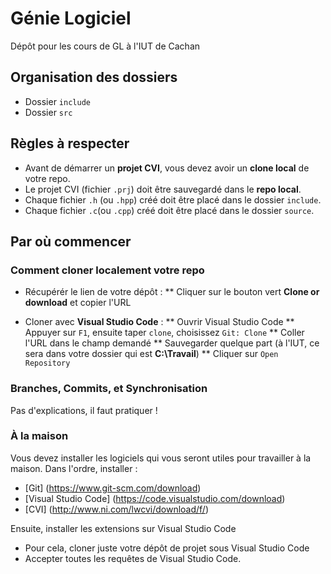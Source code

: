 # Génie Logiciel

Dépôt pour les cours de GL à l'IUT de Cachan

## Organisation des dossiers

* Dossier `include`
* Dossier `src`

## Règles à respecter

* Avant de démarrer un __projet CVI__, vous devez avoir un __clone local__ de votre 
repo.
* Le projet CVI (fichier `.prj`) doit être sauvegardé dans le __repo local__.
* Chaque fichier `.h` (ou `.hpp`) créé doit être placé dans le dossier `include`.
* Chaque fichier `.c`(ou `.cpp`) créé doit être placé dans le dossier `source`.

## Par où commencer

### Comment cloner localement votre repo

* Récupérér le lien de votre dépôt :
** Cliquer sur le bouton vert __Clone or download__ et copier l'URL

* Cloner avec __Visual Studio Code__ :
** Ouvrir Visual Studio Code
** Appuyer sur `F1`, ensuite taper `clone`, choisissez `Git: Clone`
** Coller l'URL dans le champ demandé
** Sauvegarder quelque part (à l'IUT, ce sera dans votre dossier qui est
__C:\Travail__)
** Cliquer sur `Open Repository`
 

### Branches, Commits, et Synchronisation
Pas d'explications, il faut pratiquer !

### À la maison

Vous devez installer les logiciels qui vous seront utiles pour travailler à
la maison. Dans l'ordre, installer :
* [Git] (https://www.git-scm.com/download)
* [Visual Studio Code] (https://code.visualstudio.com/download)
* [CVI] (http://www.ni.com/lwcvi/download/f/)

Ensuite, installer les extensions sur Visual Studio Code
* Pour cela, cloner juste votre dépôt de projet sous Visual Studio Code
* Accepter toutes les requêtes de Visual Studio Code.
